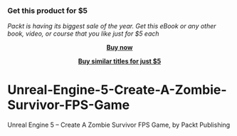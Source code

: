 
### Get this product for $5

<i>Packt is having its biggest sale of the year. Get this eBook or any other book, video, or course that you like just for $5 each</i>


<b><p align='center'>[Buy now](https://packt.link/9781837631605)</p></b>


<b><p align='center'>[Buy similar titles for just $5](https://subscription.packtpub.com/search)</p></b>


# Unreal-Engine-5-Create-A-Zombie-Survivor-FPS-Game
Unreal Engine 5 – Create A Zombie Survivor FPS Game, by Packt Publishing
